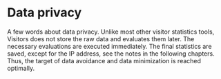 # Data privacy

A few words about data privacy. Unlike most other visitor statistics tools,
Visitors does not store the raw data and evaluates them later.
The necessary evaluations are executed immediately. The final statistics are
saved, except for the IP address, see the notes in the following chapters.
Thus, the target of data avoidance and data minimization is reached optimally.
